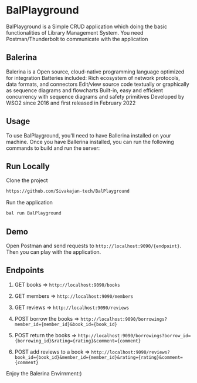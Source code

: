 # BalPlayground
BalPlayground is a Simple CRUD application which doing the basic functionalities of Library Management System. You need Postman/Thunderbolt to communicate with the application

## Balerina
Balerina is a Open source, cloud-native programming language optimized for integration
Batteries included: Rich ecosystem of network protocols, data formats, and connectors
Edit/view source code textually or graphically as sequence diagrams and flowcharts
Built-in, easy and efficient concurrency with sequence diagrams and safety primitives
Developed by WSO2 since 2016 and first released in February 2022

## Usage
To use BalPlayground, you'll need to have Ballerina installed on your machine. Once you have Ballerina installed, you can run the following commands to build and run the server:

## Run Locally
Clone the project
```bash
https://github.com/Sivakajan-tech/BalPlayground
```

Run the application
```bash
bal run BalPlayground
```

## Demo
Open Postman and send requests to `http://localhost:9090/{endpoint}`. Then you can play with the application.

## Endpoints
1. GET books => `http://localhost:9090/books`

2. GET members => `http://localhost:9090/members`

3. GET reviews => `http://localhost:9090/reviews`

4. POST borrow the books => `http://localhost:9090/borrowings?member_id={member_id}&book_id={book_id}`

5. POST return the books => `http://localhost:9090/borrowings?borrow_id={borrowing_id}&rating={rating}&comment={comment}`

6. POST add reviews to a book => `http://localhost:9090/reviews?book_id={book_id}&member_id={member_id}&rating={rating}&comment={comment}`

Enjoy the Balerina Envirnment:)
